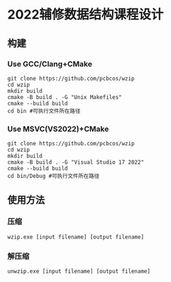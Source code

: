 # 2022辅修数据结构课程设计
## 构建
### Use GCC/Clang+CMake
```shell
git clone https://github.com/pcbcos/wzip
cd wzip
mkdir build
cmake -B build . -G "Unix Makefiles"
cmake --build build
cd bin #可执行文件所在路径
```

### Use MSVC(VS2022)+CMake
```shell
git clone https://github.com/pcbcos/wzip
cd wzip
mkdir build
cmake -B build . -G "Visual Studio 17 2022"
cmake --build build
cd bin/Debug #可执行文件所在路径
```

## 使用方法
### 压缩
```shell
wzip.exe [input filename] [output filename]
```

### 解压缩
```shell
unwzip.exe [input filename] [output filename]
```